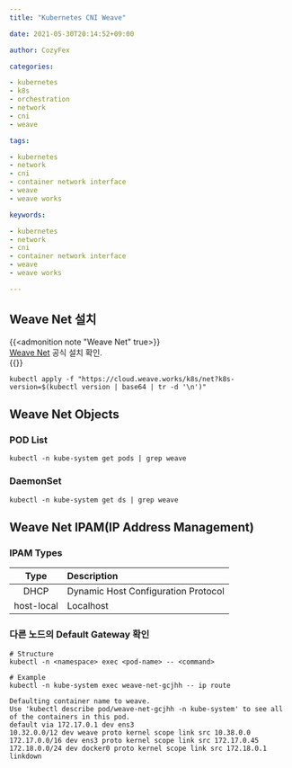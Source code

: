 ```yaml
---
title: "Kubernetes CNI Weave"

date: 2021-05-30T20:14:52+09:00

author: CozyFex

categories:

- kubernetes
- k8s
- orchestration
- network
- cni
- weave

tags:

- kubernetes
- network
- cni
- container network interface
- weave
- weave works

keywords:

- kubernetes
- network
- cni
- container network interface
- weave
- weave works

---
```


## Weave Net 설치

{{<admonition note "Weave Net" true>}}  
[Weave Net](https://www.weave.works/docs/net/latest/kubernetes/kube-addon/) 공식 설치 확인.  
{{</admonition>}}

```shell
kubectl apply -f "https://cloud.weave.works/k8s/net?k8s-version=$(kubectl version | base64 | tr -d '\n')"
```

## Weave Net Objects

### POD List

```shell
kubectl -n kube-system get pods | grep weave
```

### DaemonSet

```shell
kubectl -n kube-system get ds | grep weave
```

## Weave Net IPAM(IP Address Management)

### IPAM Types

| Type | Description |  
|:-:|:-|  
| DHCP | Dynamic Host Configuration Protocol |  
| host-local | Localhost |

### 다른 노드의 Default Gateway 확인

```shell
# Structure
kubectl -n <namespace> exec <pod-name> -- <command>

# Example
kubectl -n kube-system exec weave-net-gcjhh -- ip route
```

```
Defaulting container name to weave.
Use 'kubectl describe pod/weave-net-gcjhh -n kube-system' to see all of the containers in this pod.
default via 172.17.0.1 dev ens3 
10.32.0.0/12 dev weave proto kernel scope link src 10.38.0.0 
172.17.0.0/16 dev ens3 proto kernel scope link src 172.17.0.45 
172.18.0.0/24 dev docker0 proto kernel scope link src 172.18.0.1 linkdown 
```